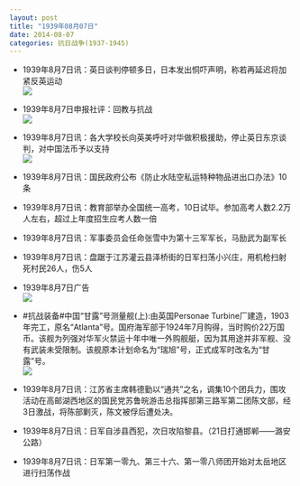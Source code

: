 ```yaml
---
layout: post
title: "1939年08月07日"
date: 2014-08-07
categories: 抗日战争(1937-1945)
---
```


<meta name="referrer" content="no-referrer" />

- 1939年8月7日讯：英日谈判停顿多日，日本发出恫吓声明，称若再延迟将加紧反英运动 <br/><img src="https://ww1.sinaimg.cn/large/aca367d8jw1ej4hfhu78aj20du0h70xr.jpg" />

- 1939年8月7日申报社评：回教与抗战 <br/><img src="https://ww1.sinaimg.cn/large/aca367d8jw1ej4fph4un3j20x10vkqt1.jpg" />

- 1939年8月7日讯：各大学校长向英美呼吁对华做积极援助，停止英日东京谈判，对中国法币予以支持 <br/><img src="https://ww2.sinaimg.cn/large/aca367d8jw1ej4dyytd73j20ec0brtc1.jpg" />

- 1939年8月7日讯：国民政府公布《防止水陆空私运特种物品进出口办法》10条 

- 1939年8月7日讯：教育部举办全国统一高考，10日试毕。参加高考人数2.2万人左右，超过上年度招生应考人数一倍 

- 1939年8月7日讯：军事委员会任命张雪中为第十三军军长，马励武为副军长 

- 1939年8月7日讯：盘踞于江苏灌云县泽桥街的日军扫荡小兴庄，用机枪扫射死村民26人，伤5人 

- 1939年8月7日广告 <br/><img src="https://ww1.sinaimg.cn/large/aca367d8jw1ej3wccbygzj20kj0h7tee.jpg" />

- #抗战装备#中国“甘露”号测量舰(上):由英国Personae Turbine厂建造，1903年完工，原名“Atlanta”号。国府海军部于1924年7月购得，当时购价22万国币。该舰为列强对华军火禁运十年中唯一外购舰艇，因为其用途并非军舰、没有武装未受限制。该舰原本计划命名为“瑞旭”号，正式成军时改名为“甘露”号。 <br/><img src="https://ww2.sinaimg.cn/large/aca367d8jw1ej3ubjitogj20b4046dg1.jpg" />

- 1939年8月7日讯：江苏省主席韩德勤以“通共”之名，调集10个团兵力，围攻活动在高邮湖西地区的国民党苏鲁皖游击总指挥部第三路军第二团陈文部，经3日激战，将陈部剿灭，陈文被俘后遭处决。 

- 1939年8月7日讯：日军自涉县西犯，次日攻陷黎县。（21日打通邯郸——潞安公路） 

- 1939年8月7日讯：日军第一零九、第三十六、第一零八师团开始对太岳地区进行扫荡作战 

